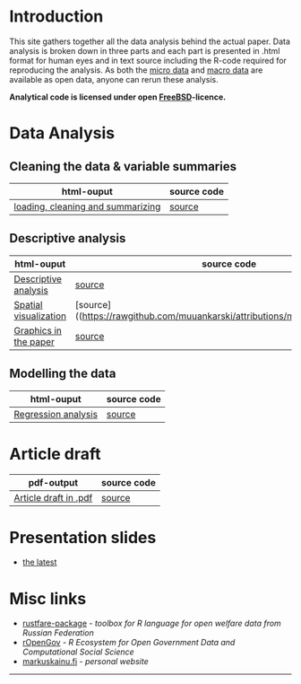 # Introduction

This site gathers together all the data analysis behind the actual paper. Data analysis is broken down in three parts and each part is presented in .html format for human eyes and in text source including the R-code required for reproducing the analysis. As both the [micro data](http://www.ebrd.com/pages/research/publications/special/transitionII.shtml) and [macro data](http://www.qog.pol.gu.se/data/) are available as open data, anyone can rerun these analysis.

**Analytical code is licensed under open [FreeBSD](http://en.wikipedia.org/wiki/BSD_licenses#2-clause_license_.28.22Simplified_BSD_License.22_or_.22FreeBSD_License.22.29)-licence.**

# Data Analysis

## Cleaning the data & variable summaries

| html-ouput | source code
| ------------ | --------------
| [loading, cleaning and summarizing](https://rawgithub.com/muuankarski/attributions/master/loadClean.html) | [source](https://rawgithub.com/muuankarski/attributions/master/loadClean.Rmd)


## Descriptive analysis


| html-ouput | source code
| ------------ | --------------
| [Descriptive analysis](https://rawgithub.com/muuankarski/attributions/master/descriptive_analysis.html) | [source](https://rawgithub.com/muuankarski/attributions/master/descriptive_analysis.Rmd)
| [Spatial visualization](https://rawgithub.com/muuankarski/attributions/master/mapPlots.html) | [source]((https://rawgithub.com/muuankarski/attributions/master/mapPlots.Rmd)
| [Graphics in the paper](https://rawgithub.com/muuankarski/attributions/master/finalPlots.html) | [source](https://rawgithub.com/muuankarski/attributions/master/finalPlots.Rmd)



## Modelling the data


| html-ouput | source code
------------ | --------------
| [Regression analysis](https://rawgithub.com/muuankarski/attributions/master/regressionModelling.html) | [source](https://rawgithub.com/muuankarski/attributions/master/regressionModelling.Rmd)


# Article draft

| pdf-output | source code
| ------------ | --------------
| [Article draft in .pdf](https://rawgithub.com/muuankarski/attributions/master/article2013.pdf)                  | [source](https://rawgithub.com/muuankarski/attributions/master/article2013.Rmd)





# Presentation slides

-  [the latest](https://rawgithub.com/muuankarski/attributions/master/attrib_slides.html)

# Misc links

- [rustfare-package](http://markuskainu.fi/rustfare/) *- toolbox for R language for open welfare data from Russian Federation*
- [rOpenGov](http://ropengov.github.io/) *-  R Ecosystem for Open Government Data and Computational Social Science*
- [markuskainu.fi](http://markuskainu.fi) *- personal website*

-----
